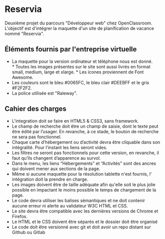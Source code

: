 # Reservia

Deuxième projet du parcours "Développeur web" chez OpenClassroom. L'objectif est d'intégrer la maquette d'un site de planification de vacance nommé "Reservia".

## Éléments fournis par l'entreprise virtuelle

* La maquette pour la version ordinateur et téléphone nous est donné.
* Toutes les images présentes sur le site sont aussi livrés en format small, medium, large et xlarge.
* Les icones proviennent de Font Awesome.
* Les couleurs sont le bleu #0065FC, le bleu clair #DEEBFF et le gris #F2F2F2.
* La police utilisée est "Raleway".

## Cahier des charges

* L'integration doit se faire en HTML5 & CSS3, sans framework.
* Le champ de recherche doit être un champ de saisie, dont le texte peut être édité par l’usager. En revanche, à ce stade, le bouton de recherche ne sera pas fonctionnel.
* Chaque carte d’hébergement ou d’activité devra être cliquable dans son intégralité. Pour l’instant les liens seront vides.
* Les filtres ne seront pas fonctionnels pour cette version, en revanche, il faut qu’ils changent d’apparence au survol.
* Dans le menu, les liens “Hébergements” et “Activités” sont des ancres qui doivent mener aux sections de la page.
* Même si aucune maquette pour la résolution tablette n'est fournis, l' intégration doit la prendre en charge.
* Les images doivent être de taille adéquate afin qu'elle soit le plus jolie possible en impactant le moins possible le temps de chargement de la page.
* Le code devra utiliser les balises sémantiques et ne doit contenir aucune erreur ni alerte au validateur W3C HTML et CSS.
* Le site devra être compatible avec les dernières versions de Chrome et Firefox.
* Le HTML et le CSS doivent être séparés et le dossier doit être organisé
* Le code doit être versionné avec git et doit avoir un repo distant sur Github ou Gitlab